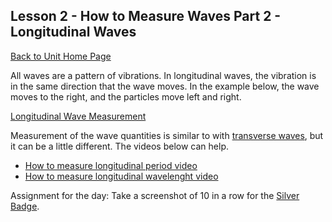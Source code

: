 ## Lesson 2 - How to Measure Waves Part 2 - Longitudinal Waves
[Back to Unit Home Page](./index.md)

All waves are a pattern of vibrations. In longitudinal waves, the vibration is in the same direction that the wave moves. In the example below, the wave moves to the right, and the particles move left and right.

[Longitudinal Wave Measurement](http://whscience.org/wavemeasure/longitudinal)

Measurement of the wave quantities is similar to with [transverse waves](./lesson1.md), but it can be a little different. The videos below can help.

- [How to measure longitudinal period video](./howtomeasurelongitudinalperiod.mp4)
- [How to measure longitudinal wavelenght video](./howtomeasurelongitudinalwavelength.mp4)

Assignment for the day: Take a screenshot of 10 in a row for the [Silver Badge](./badges.md).
